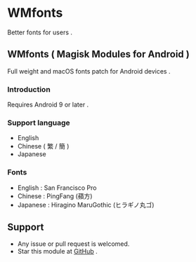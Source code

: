 # WMfonts

Better fonts for users .

## WMfonts ( Magisk Modules for Android )

Full weight and macOS fonts patch for Android devices .

  ### Introduction
  
  Requires Android 9 or later .
  
  ### Support language
  
  * English
  * Chinese ( 繁 / 簡 )
  * Japanese


  ### Fonts
  
  * English : San Francisco Pro
  * Chinese : PingFang (蘋方)
  * Japanese : Hiragino MaruGothic (ヒラギノ丸ゴ)
  
  
  
  

## Support

* Any issue or pull request is welcomed.
* Star this module at [GitHub](https://github.com/Stardusstt/WMfonts) .

